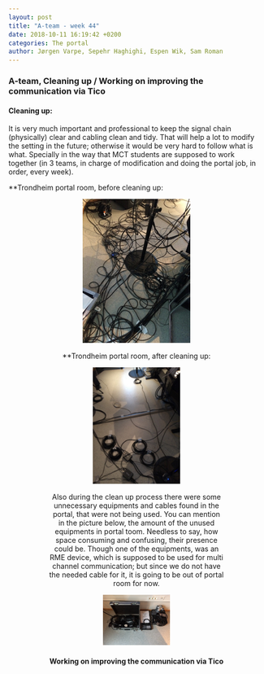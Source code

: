 ```yaml
---
layout: post
title: "A-team - week 44"
date: 2018-10-11 16:19:42 +0200
categories: The portal
author: Jørgen Varpe, Sepehr Haghighi, Espen Wik, Sam Roman
---
```


### A-team, Cleaning up / Working on improving the communication via Tico

#### Cleaning up:
It is very much important and professional to keep the signal chain (physically) clear and cabling clean and tidy.
That will help a lot to modify the setting in the future; otherwise it would be very hard to follow what is what.
Specially in the way that MCT students are supposed to work together (in 3 teams, in charge of modification and doing the portal job, in order, every week).

**Trondheim portal room, before cleaning up:
<figure align="middle">
<img src="/assets/img/Before.jpg" alt="Trondheim portal room, before cleaning up" width="50%">

**Trondheim portal room, after cleaning up:
<figure align="middle">
<img src="/assets/img/After.jpg" alt="Trondheim portal room, after cleaning up" width="50%">

Also during the clean up process there were some unnecessary equipments and cables found in the portal, that were not being used.
You can mention in the picture below, the amount of the unused equipments in portal toom. Needless to say, how space consuming and confusing, their presence could be. Though one of the equipments, was an RME device, which is supposed to be used for multi channel communication; but since we do not have the needed cable for it, it is going to be out of portal room for now.

<figure align="middle">
<img src="/assets/img/Not_needed.jpg" alt="Unncessary equipments" width="50%">
</figure>

#### Working on improving the communication via Tico
